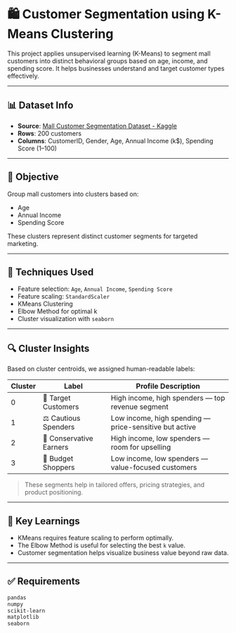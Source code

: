 # 🛍️ Customer Segmentation using K-Means Clustering

This project applies unsupervised learning (K-Means) to segment mall customers into distinct behavioral groups based on age, income, and spending score. It helps businesses understand and target customer types effectively.

---

## 📊 Dataset Info

- **Source**: [Mall Customer Segmentation Dataset - Kaggle](https://www.kaggle.com/vjchoudhary7/customer-segmentation-tutorial)
- **Rows**: 200 customers
- **Columns**: CustomerID, Gender, Age, Annual Income (k$), Spending Score (1–100)

---

## 🎯 Objective

Group mall customers into clusters based on:
- Age
- Annual Income
- Spending Score

These clusters represent distinct customer segments for targeted marketing.

---

## 🔧 Techniques Used

- Feature selection: `Age`, `Annual Income`, `Spending Score`
- Feature scaling: `StandardScaler`
- KMeans Clustering
- Elbow Method for optimal k
- Cluster visualization with `seaborn`

---

## 🔍 Cluster Insights

Based on cluster centroids, we assigned human-readable labels:

| Cluster | Label                  | Profile Description                                          |
|---------|------------------------|---------------------------------------------------------------|
| 0       | 🎯 Target Customers       | High income, high spenders — top revenue segment             |
| 1       | ⚖️ Cautious Spenders     | Low income, high spending — price-sensitive but active       |
| 2       | 🧊 Conservative Earners  | High income, low spenders — room for upselling               |
| 3       | 💸 Budget Shoppers       | Low income, low spenders — value-focused customers           |

> These segments help in tailored offers, pricing strategies, and product positioning.

---

## 🧠 Key Learnings

- KMeans requires feature scaling to perform optimally.
- The Elbow Method is useful for selecting the best `k` value.
- Customer segmentation helps visualize business value beyond raw data.

---

## ✅ Requirements

```bash
pandas
numpy
scikit-learn
matplotlib
seaborn
